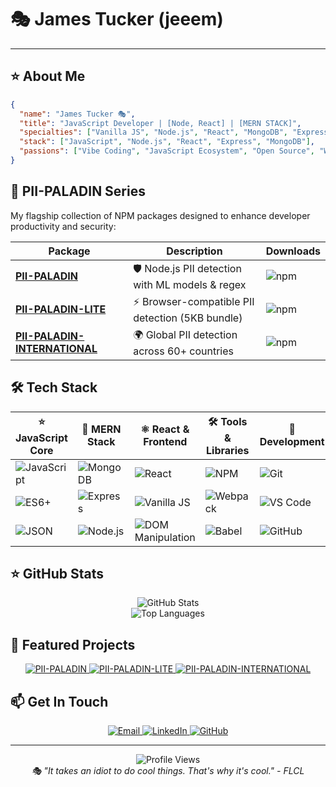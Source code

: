 

# 🎭 James Tucker (jeeem)

---

## ⭐ About Me

```json
{
  "name": "James Tucker 🎭",
  "title": "JavaScript Developer | [Node, React] | [MERN STACK]",
  "specialties": ["Vanilla JS", "Node.js", "React", "MongoDB", "Express"],
  "stack": ["JavaScript", "Node.js", "React", "Express", "MongoDB"],
  "passions": ["Vibe Coding", "JavaScript Ecosystem", "Open Source", "Web Development"]
}
```

## 🌟 PII-PALADIN Series

My flagship collection of NPM packages designed to enhance developer productivity and security:

| Package | Description | Downloads |
|---------|-------------|-----------|
| [**PII-PALADIN**](https://github.com/jeeem/PII-PALADIN) | 🛡️ Node.js PII detection with ML models & regex | ![npm](https://img.shields.io/npm/dm/pii-paladin) |
| [**PII-PALADIN-LITE**](https://github.com/jeeem/PII-PALADIN-LITE) | ⚡ Browser-compatible PII detection (5KB bundle) | ![npm](https://img.shields.io/npm/dm/pii-paladin-lite) |
| [**PII-PALADIN-INTERNATIONAL**](https://github.com/jeeem/PII-PALADIN-INTERNATIONAL) | 🌍 Global PII detection across 60+ countries | ![npm](https://img.shields.io/npm/dm/pii-paladin-international) |

## 🛠️ Tech Stack

| ⭐ **JavaScript Core** | 🚀 **MERN Stack** | ⚛️ **React & Frontend** | 🛠️ **Tools & Libraries** | 🌟 **Development** |
|------------------------|-------------------|-------------------------|---------------------------|-------------------|
| ![JavaScript](https://img.shields.io/badge/JavaScript-F7DF1E?style=for-the-badge&logo=javascript&logoColor=black) | ![MongoDB](https://img.shields.io/badge/MongoDB-4EA94B?style=for-the-badge&logo=mongodb&logoColor=white) | ![React](https://img.shields.io/badge/React-20232A?style=for-the-badge&logo=react&logoColor=61DAFB) | ![NPM](https://img.shields.io/badge/NPM-CB3837?style=for-the-badge&logo=npm&logoColor=white) | ![Git](https://img.shields.io/badge/Git-F05032?style=for-the-badge&logo=git&logoColor=white) |
| ![ES6+](https://img.shields.io/badge/ES6+-F7DF1E?style=for-the-badge&logo=javascript&logoColor=black) | ![Express](https://img.shields.io/badge/Express.js-404D59?style=for-the-badge&logo=express&logoColor=white) | ![Vanilla JS](https://img.shields.io/badge/Vanilla_JS-F7DF1E?style=for-the-badge&logo=javascript&logoColor=black) | ![Webpack](https://img.shields.io/badge/Webpack-8DD6F9?style=for-the-badge&logo=webpack&logoColor=black) | ![VS Code](https://img.shields.io/badge/VS_Code-007ACC?style=for-the-badge&logo=visual-studio-code&logoColor=white) |
| ![JSON](https://img.shields.io/badge/JSON-000000?style=for-the-badge&logo=json&logoColor=white) | ![Node.js](https://img.shields.io/badge/Node.js-43853D?style=for-the-badge&logo=node.js&logoColor=white) | ![DOM Manipulation](https://img.shields.io/badge/DOM_Manipulation-F7DF1E?style=for-the-badge&logo=javascript&logoColor=black) | ![Babel](https://img.shields.io/badge/Babel-F9DC3E?style=for-the-badge&logo=babel&logoColor=black) | ![GitHub](https://img.shields.io/badge/GitHub-100000?style=for-the-badge&logo=github&logoColor=white) |

## ⭐ GitHub Stats

<div align="center">
  <img src="https://github-readme-stats.vercel.app/api?username=jeeem&show_icons=true&theme=radical&hide_border=true" alt="GitHub Stats">
  <br>
  <img src="https://github-readme-stats.vercel.app/api/top-langs/?username=jeeem&layout=compact&theme=radical&hide_border=true" alt="Top Languages">
</div>

## 🚀 Featured Projects

<div align="center">
  <a href="https://github.com/jeeem/PII-PALADIN">
    <img src="https://github-readme-stats.vercel.app/api/pin/?username=jeeem&repo=PII-PALADIN&theme=radical&hide_border=true" alt="PII-PALADIN">
  </a>
  <a href="https://github.com/jeeem/PII-PALADIN-LITE">
    <img src="https://github-readme-stats.vercel.app/api/pin/?username=jeeem&repo=PII-PALADIN-LITE&theme=radical&hide_border=true" alt="PII-PALADIN-LITE">
  </a>
  <a href="https://github.com/jeeem/PII-PALADIN-INTERNATIONAL">
    <img src="https://github-readme-stats.vercel.app/api/pin/?username=jeeem&repo=PII-PALADIN-INTERNATIONAL&theme=radical&hide_border=true" alt="PII-PALADIN-INTERNATIONAL">
  </a>
</div>

## 📫 Get In Touch

<div align="center">
  <a href="mailto:jimmytucker0@gmail.com">
    <img src="https://img.shields.io/badge/Email-D14836?style=for-the-badge&logo=gmail&logoColor=white" alt="Email">
  </a>
  <a href="https://www.linkedin.com/in/james-tucker-6501a527/">
    <img src="https://img.shields.io/badge/LinkedIn-0077B5?style=for-the-badge&logo=linkedin&logoColor=white" alt="LinkedIn">
  </a>
  <a href="https://github.com/jeeem">
    <img src="https://img.shields.io/badge/GitHub-100000?style=for-the-badge&logo=github&logoColor=white" alt="GitHub">
  </a>
</div>

---

<div align="center">
  <img src="https://komarev.com/ghpvc/?username=jeeem&style=flat-square&color=blue" alt="Profile Views">
  <br>
  <em>🎭 "It takes an idiot to do cool things. That's why it's cool." - FLCL</em>
</div>
